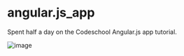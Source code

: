 # angular.js_app
Spent half a day on the Codeschool Angular.js app tutorial.

![image](/Users/coder/Desktop/Coding_Stuff/Codeschool_Angular/static/images/angular_screenshot.png)